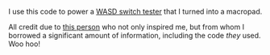 I use this code to power a [WASD switch tester](http://www.wasdkeyboards.com/index.php/products/sampler-kit/wasd-6-key-cherry-mx-switch-tester.html) that I turned into a macropad.

All credit due to [this person](https://imgur.com/r/MechanicalKeyboards/2B0Zt) who not only inspired me, but from whom I borrowed a significant amount of information, including the code _they_ used. Woo hoo!
